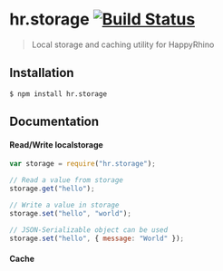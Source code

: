 hr.storage [![Build Status](https://travis-ci.org/HappyRhino/hr.storage.png?branch=master)](https://travis-ci.org/HappyRhino/hr.storage)
=============================

> Local storage and caching utility for HappyRhino

## Installation

```
$ npm install hr.storage
```

## Documentation

#### Read/Write localstorage

```js
var storage = require("hr.storage");

// Read a value from storage
storage.get("hello");

// Write a value in storage
storage.set("hello", "world");

// JSON-Serializable object can be used
storage.set("hello", { message: "World" });
```

#### Cache
